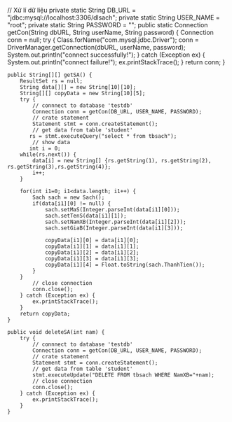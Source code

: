 // Xử lí dữ liệu
private static String DB_URL = "jdbc:mysql://localhost:3306/dlsach";
    private static String USER_NAME = "root";
    private static String PASSWORD = "";
	public static Connection getCon(String dbURL, String userName, 
            String password) {
        Connection conn = null;
        try {
            Class.forName("com.mysql.jdbc.Driver");
            conn = DriverManager.getConnection(dbURL, userName, password);
            System.out.println("connect successfully!");
        } catch (Exception ex) {
            System.out.println("connect failure!");
            ex.printStackTrace();
        }
        return conn;
    }
	
	public String[][] getSA() {
		ResultSet rs = null;
		String data[][] = new String[10][10];
		String[][] copyData = new String[10][5];
		try {
            // connnect to database 'testdb'
            Connection conn = getCon(DB_URL, USER_NAME, PASSWORD);
            // crate statement
            Statement stmt = conn.createStatement();
            // get data from table 'student'
           rs = stmt.executeQuery("select * from tbsach");
            // show data
           int i = 0;
   		while(rs.next()) {
   			data[i] = new String[] {rs.getString(1), rs.getString(2), rs.getString(3),rs.getString(4)};
   			i++; 
   		}
   		
		for(int i1=0; i1<data.length; i1++) {
			Sach sach = new Sach();
			if(data[i1][0] != null) {
				sach.setMaS(Integer.parseInt(data[i1][0]));
				sach.setTenS(data[i1][1]);
				sach.setNamXB(Integer.parseInt(data[i1][2]));
				sach.setGiaB(Integer.parseInt(data[i1][3]));

				copyData[i1][0] = data[i1][0];
				copyData[i1][1] = data[i1][1];
				copyData[i1][2] = data[i1][2];
				copyData[i1][3] = data[i1][3];
				copyData[i1][4] = Float.toString(sach.ThanhTien());
			}
		}
            // close connection
            conn.close();
        } catch (Exception ex) {
            ex.printStackTrace();
        }
		return copyData;
	}
	
	public void deleteSA(int nam) {
		try {
            // connnect to database 'testdb'
            Connection conn = getCon(DB_URL, USER_NAME, PASSWORD);
            // crate statement
            Statement stmt = conn.createStatement();
            // get data from table 'student'
            stmt.executeUpdate("DELETE FROM tbsach WHERE NamXB="+nam);
            // close connection
            conn.close();
        } catch (Exception ex) {
            ex.printStackTrace();
        }
	}
